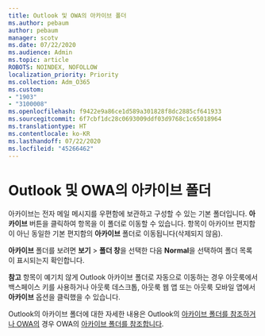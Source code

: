 ```yaml
---
title: Outlook 및 OWA의 아카이브 폴더
ms.author: pebaum
author: pebaum
manager: scotv
ms.date: 07/22/2020
ms.audience: Admin
ms.topic: article
ROBOTS: NOINDEX, NOFOLLOW
localization_priority: Priority
ms.collection: Adm_O365
ms.custom:
- "1903"
- "3100008"
ms.openlocfilehash: f9422e9a86ce1d589a301828f8dc2885cf641933
ms.sourcegitcommit: 6f7cbf1dc28c0693009ddf03d9768c1c65018964
ms.translationtype: HT
ms.contentlocale: ko-KR
ms.lasthandoff: 07/22/2020
ms.locfileid: "45266462"
---
```

# <a name="archive-folder-in-outlook-and-owa"></a>Outlook 및 OWA의 아카이브 폴더

아카이브는 전자 메일 메시지를 우편함에 보관하고 구성할 수 있는 기본 폴더입니다. **아카이브** 버튼을 클릭하여 항목을 이 폴더로 이동할 수 있습니다. 항목이 아카이브 편지함이 아닌 동일한 기본 편지함의 **아카이브** 폴더로 이동됩니다(삭제되지 않음).

**아카이브** 폴더를 보려면 **보기** > **폴더 창**을 선택한 다음 **Normal**을 선택하여 폴더 목록이 표시되는지 확인합니다.

**참고** 항목이 예기치 않게 Outlook 아카이브 폴더로 자동으로 이동하는 경우 아웃룩에서 백스페이스 키를 사용하거나 아웃룩 데스크톱, 아웃룩 웹 앱 또는 아웃룩 모바일 앱에서 **아카이브** 옵션을 클릭했을 수 있습니다.

Outlook의 아카이브 폴더에 대한 자세한 내용은 Outlook의 [아카이브 폴더를 참조하거나 OWA의](https://support.office.com/article/archive-in-outlook-for-windows-25f75777-3cdc-4c77-9783-5929c7b47028) 경우 OWA의 [아카이브 폴더를 참조합니다](https://support.office.com/article/organize-your-inbox-with-archive-sweep-and-other-tools-in-outlook-on-the-web-49b26f63-6399-4b4a-a580-14b9b1efe96d?ui=en-US&rs=en-US&ad=US).